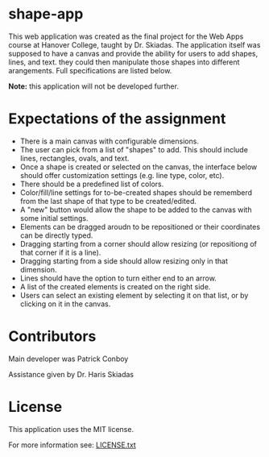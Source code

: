 # shape-app
This web application was created as the final project for the Web Apps course at Hanover College, taught by Dr. Skiadas.
The application itself was supposed to have a canvas and provide the ability for users to add shapes, lines, and text. 
they could then manipulate those shapes into different arangements. Full specifications are listed below.

**Note:** this application will not be developed further.

# Expectations of the assignment
- There is a main canvas with configurable dimensions.
- The user can pick from a list of "shapes" to add. This should include lines, rectangles, ovals, and text.
- Once a shape is created or selected on the canvas, the interface below should offer customization settings (e.g. line type, color, etc).
- There should be a predefined list of colors.
- Color/fill/line settings for to-be-created shapes should be rememberd from the last shape of that type to be created/edited.
- A "new" button would allow the shape to be added to the canvas with some initial settings.
- Elements can be dragged aroudn to be repositioned or their coordinates can be directly typed.
- Dragging starting from a corner should allow resizing (or repositiong of that corner if it is a line). 
- Dragging starting from a side should allow resizing only in that dimension.
- Lines should have the option to turn either end to an arrow.
- A list of the created elements is created on the right side.
- Users can select an existing element by selecting it on that list, or by clicking on it in the canvas.

# Contributors
Main developer was Patrick Conboy

Assistance given by Dr. Haris Skiadas

# License
This application uses the MIT license. 

For more information see: [LICENSE.txt](https://github.com/PatrickConboy/World-of-Warcraft-API/blob/master/LICENSE.txt)